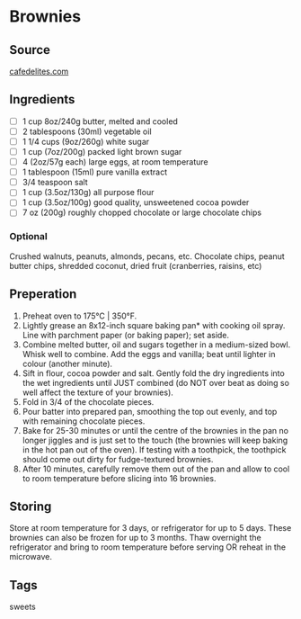 # Brownies

## Source
[cafedelites.com](https://cafedelites.com/worlds-best-fudgiest-brownies/)

## Ingredients
- [ ] 1 cup 8oz/240g butter, melted and cooled
- [ ] 2 tablespoons (30ml) vegetable oil
- [ ] 1 1/4 cups (9oz/260g) white sugar
- [ ] 1 cup (7oz/200g) packed light brown sugar
- [ ] 4 (2oz/57g each) large eggs, at room temperature
- [ ] 1 tablespoon (15ml) pure vanilla extract
- [ ] 3/4 teaspoon salt
- [ ] 1 cup (3.5oz/130g) all purpose flour
- [ ] 1 cup (3.5oz/100g) good quality, unsweetened cocoa powder
- [ ] 7 oz (200g) roughly chopped chocolate or large chocolate chips

### Optional
Crushed walnuts, peanuts, almonds, pecans, etc. Chocolate chips, peanut butter chips, shredded coconut, dried fruit (cranberries, raisins, etc)

## Preperation
1. Preheat oven to 175°C | 350°F.
2. Lightly grease an 8x12-inch square baking pan* with cooking oil spray. Line with parchment paper (or baking paper); set aside.
3. Combine melted butter, oil and sugars together in a medium-sized bowl. Whisk well to combine. Add the eggs and vanilla; beat until lighter in colour (another minute).
4. Sift in flour, cocoa powder and salt. Gently fold the dry ingredients into the wet ingredients until JUST combined (do NOT over beat as doing so well affect the texture of your brownies).
5. Fold in 3/4 of the chocolate pieces.
6. Pour batter into prepared pan, smoothing the top out evenly, and top with remaining chocolate pieces.
7. Bake for 25-30 minutes or until the centre of the brownies in the pan no longer jiggles and is just set to the touch (the brownies will keep baking in the hot pan out of the oven). If testing with a toothpick, the toothpick should come out dirty for fudge-textured brownies.
8. After 10 minutes, carefully remove them out of the pan and allow to cool to room temperature before slicing into 16 brownies.

## Storing
Store at room temperature for 3 days, or refrigerator for up to 5 days. These brownies can also be frozen for up to 3 months. Thaw overnight the refrigerator and bring to room temperature before serving OR reheat in the microwave.

## Tags
sweets
